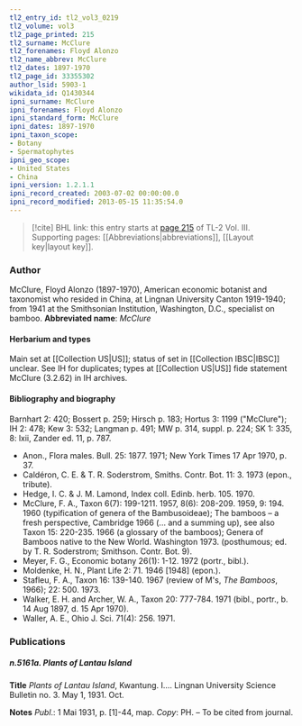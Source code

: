 ```yaml
---
tl2_entry_id: tl2_vol3_0219
tl2_volume: vol3
tl2_page_printed: 215
tl2_surname: McClure
tl2_forenames: Floyd Alonzo
tl2_name_abbrev: McClure
tl2_dates: 1897-1970
tl2_page_id: 33355302
author_lsid: 5903-1
wikidata_id: Q1430344
ipni_surname: McClure
ipni_forenames: Floyd Alonzo
ipni_standard_form: McClure
ipni_dates: 1897-1970
ipni_taxon_scope: 
- Botany
- Spermatophytes
ipni_geo_scope: 
- United States
- China
ipni_version: 1.2.1.1
ipni_record_created: 2003-07-02 00:00:00.0
ipni_record_modified: 2013-05-15 11:35:54.0
---
```



> [!cite] BHL link: this entry starts at [page 215](https://www.biodiversitylibrary.org/page/33355302) of TL-2 Vol. III.
> Supporting pages: [[Abbreviations|abbreviations]], [[Layout key|layout key]].

### Author

McClure, Floyd Alonzo (1897-1970), American economic botanist and taxonomist who resided in China, at Lingnan University Canton 1919-1940; from 1941 at the Smithsonian Institution, Washington, D.C., specialist on bamboo. 
**Abbreviated name**: *McClure*

#### Herbarium and types

Main set at [[Collection US|US]]; status of set in [[Collection IBSC|IBSC]] unclear. See IH for duplicates; types at [[Collection US|US]] fide statement McClure (3.2.62) in IH archives.

#### Bibliography and biography

Barnhart 2: 420; Bossert p. 259; Hirsch p. 183; Hortus 3: 1199 ("McClure"); IH 2: 478; Kew 3: 532; Langman p. 491; MW p. 314, suppl. p. 224; SK 1: 335, 8: lxii, Zander ed. 11, p. 787.
- Anon., Flora males. Bull. 25: 1877. 1971; New York Times 17 Apr 1970, p. 37.
- Caldéron, C. E. & T. R. Soderstrom, Smiths. Contr. Bot. 11: 3. 1973 (epon., tribute).
- Hedge, I. C. & J. M. Lamond, Index coll. Edinb. herb. 105. 1970.
- McClure, F. A., Taxon 6(7): 199-1211. 1957, 8(6): 208-209. 1959, 9: 194. 1960 (typification of genera of the Bambusoideae); The bamboos – a fresh perspective, Cambridge 1966 (... and a summing up), see also Taxon 15: 220-235. 1966 (a glossary of the bamboos); Genera of Bamboos native to the New World. Washington 1973. (posthumous; ed. by T. R. Soderstrom; Smithson. Contr. Bot. 9).
- Meyer, F. G., Economic botany 26(1): 1-12. 1972 (portr., bibl.).
- Moldenke, H. N., Plant Life 2: 71. 1946 \[1948\] (epon.).
- Stafleu, F. A., Taxon 16: 139-140. 1967 (review of M's, *The Bamboos*, 1966); 22: 500. 1973.
- Walker, E. H. and Archer, W. A., Taxon 20: 777-784. 1971 (bibl., portr., b. 14 Aug 1897, d. 15 Apr 1970).
- Waller, A. E., Ohio J. Sci. 71(4): 256. 1971.

### Publications

##### n.5161a. Plants of Lantau Island

**Title**
*Plants of Lantau Island*, Kwantung. I.... Lingnan University Science Bulletin no. 3. May 1, 1931. Oct.

**Notes**
*Publ*.: 1 Mai 1931, p. \[1\]-44, map. *Copy*: PH. – To be cited from journal.

